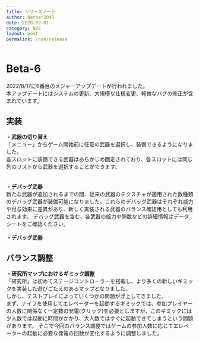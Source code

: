 ```yaml
---
title: リリースノート
author: Nether2046
date: 2020-02-01
category: NZE
layout: post
permalink: /nze/release
---
```


# Beta-6
2022/8/17に6番目のメジャーアップデートが行われました。  
本アップデートにはシステムの更新、大規模な仕様変更、軽微なバグの修正が含まれています。

## 実装

 **・武器の切り替え**  
 「メニュー」からゲーム開始前に任意の武器を選択し、装備できるようになりました。  
 各スロットに装備できる武器はあらかじめ固定されており、各スロットには同じ列のリストから武器を選択することができます。  
<br><br>
 **・デバッグ武器**  
新たな武器が追加されるまでの間、従来の武器のテクスチャが適用された数種類のデバッグ武器が装備可能になりました。これらのデバッグ武器はそれぞれ威力や付与効果に差異があり、新しく実装される武器のバランス確認用としても利用されます。  デバッグ武器を含む、各武器の威力や弾数などの詳細情報はデータシートをご確認ください。
<br><br>
 **・デバッグ武器**  

## バランス調整
 **・研究所マップにおけるギミック調整**  
 「研究所」は初めてステージコントローラーを搭載し、より多くの新しいギミックを実装した遊びごたえのあるマップとなりました。  
 しかし、テストプレイによっていくつかの問題が浮上してきました。  <br>
 まず、ナイフを使用してエレベーターを起動するギミックでは、参加プレイヤーの人数に関係なく一定数の発電(クリック)を必要としますが、このギミックには少人数では起動に時間がかかり、大人数ではすぐに起動できてしまうという問題があります。  そこで今回のバランス調整ではゲームの参加人数に応じてエレベーターの起動に必要な発電の回数が変化するように調整しました。
 

